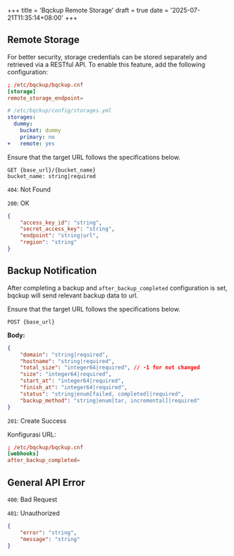 +++
title = 'Bqckup Remote Storage'
draft = true
date = '2025-07-21T11:35:14+08:00'
+++

## Remote Storage

For better security, storage credentials can be stored separately and retrieved via a RESTful API. To enable this feature, add the following configuration:

```toml
; /etc/bqckup/bqckup.cnf
[storage]
remote_storage_endpoint=
```

```yaml
# /etc/bqckup/config/storages.yml
storages:
  dummy:
    bucket: dummy
    primary: no
+   remote: yes
```

Ensure that the target URL follows the specifications below.

```text
GET {base_url}/{bucket_name}
bucket_name: string|required
```

`404`: Not Found

`200`: OK

```json
{
    "access_key_id": "string",
    "secret_access_key": "string",
    "endpoint": "string|url",
    "region": "string"
}
```

## Backup Notification

After completing a backup and `after_backup_completed` configuration is set, bqckup will send relevant backup data to url.

Ensure that the target URL follows the specifications below.

```text
POST {base_url}
```

**Body:**

```json
{
    "domain": "string|required",
    "hostname": "string|required",
    "total_size": "integer64|required", // -1 for not changed
    "size": "integer64|required",
    "start_at": "integer64|required",
    "finish_at": "integer64|required",
    "status": "string|enum[failed, completed]|required",
    "backup_method": "string|enum[tar, incremental]|required"
}
```

`201`: Create Success

Konfigurasi URL:

```toml
; /etc/bqckup/bqckup.cnf
[webhooks]
after_backup_completed=
```

## General API Error

`400`: Bad Request

`401`: Unauthorized

```json
{
    "error": "string",
    "message": "string"
}
```
